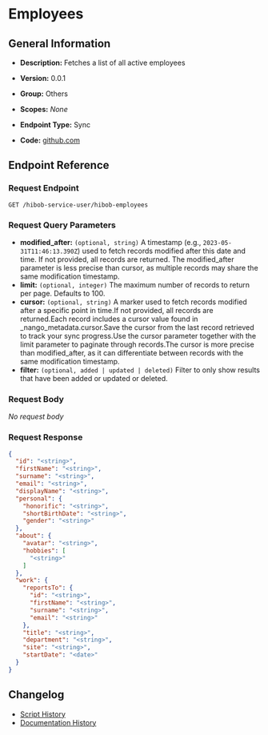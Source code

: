 <!-- BEGIN GENERATED CONTENT -->
# Employees

## General Information

- **Description:** Fetches a list of all active employees

- **Version:** 0.0.1
- **Group:** Others
- **Scopes:** _None_
- **Endpoint Type:** Sync
- **Code:** [github.com](https://github.com/NangoHQ/integration-templates/tree/main/integrations/hibob-service-user/syncs/employees.ts)


## Endpoint Reference

### Request Endpoint

`GET /hibob-service-user/hibob-employees`

### Request Query Parameters

- **modified_after:** `(optional, string)` A timestamp (e.g., `2023-05-31T11:46:13.390Z`) used to fetch records modified after this date and time. If not provided, all records are returned. The modified_after parameter is less precise than cursor, as multiple records may share the same modification timestamp.
- **limit:** `(optional, integer)` The maximum number of records to return per page. Defaults to 100.
- **cursor:** `(optional, string)` A marker used to fetch records modified after a specific point in time.If not provided, all records are returned.Each record includes a cursor value found in _nango_metadata.cursor.Save the cursor from the last record retrieved to track your sync progress.Use the cursor parameter together with the limit parameter to paginate through records.The cursor is more precise than modified_after, as it can differentiate between records with the same modification timestamp.
- **filter:** `(optional, added | updated | deleted)` Filter to only show results that have been added or updated or deleted.

### Request Body

_No request body_

### Request Response

```json
{
  "id": "<string>",
  "firstName": "<string>",
  "surname": "<string>",
  "email": "<string>",
  "displayName": "<string>",
  "personal": {
    "honorific": "<string>",
    "shortBirthDate": "<string>",
    "gender": "<string>"
  },
  "about": {
    "avatar": "<string>",
    "hobbies": [
      "<string>"
    ]
  },
  "work": {
    "reportsTo": {
      "id": "<string>",
      "firstName": "<string>",
      "surname": "<string>",
      "email": "<string>"
    },
    "title": "<string>",
    "department": "<string>",
    "site": "<string>",
    "startDate": "<date>"
  }
}
```

## Changelog

- [Script History](https://github.com/NangoHQ/integration-templates/commits/main/integrations/hibob-service-user/syncs/employees.ts)
- [Documentation History](https://github.com/NangoHQ/integration-templates/commits/main/integrations/hibob-service-user/syncs/employees.md)

<!-- END  GENERATED CONTENT -->

